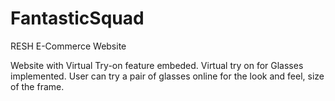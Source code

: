 # FantasticSquad
RESH E-Commerce Website

Website with Virtual Try-on feature embeded. Virtual try on for Glasses implemented.
User can try a pair of glasses online for the look and feel, size of the frame.
